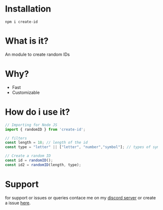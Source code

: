 # Installation
```
npm i create-id
```

# What is it?
An module to create random IDs

# Why?
- Fast
- Customizable

# How do i use it?

```js
// Importing for Node JS
import { randomID } from 'create-id';

// filters
const length = 18; // length of the id
const type = "letter" || ["letter", "number","symbol"]; // types of symbol to use for our id

// Create a random ID
const id = randomID();
const id2 = randomID(length, type);
```

# Support
for support or issues or queries contace me on my [discord server](https://discord.gg/XYnMTQNTFh) or create a issue [here](https://github.com/KartikeSingh/create-id/issues).
